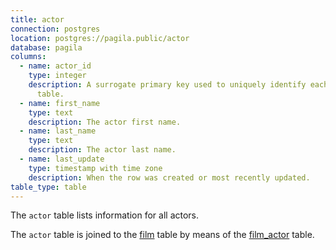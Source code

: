 ```yaml
---
title: actor
connection: postgres
location: postgres://pagila.public/actor
database: pagila
columns:
  - name: actor_id
    type: integer
    description: A surrogate primary key used to uniquely identify each actor in the
      table.
  - name: first_name
    type: text
    description: The actor first name.
  - name: last_name
    type: text
    description: The actor last name.
  - name: last_update
    type: timestamp with time zone
    description: When the row was created or most recently updated.
table_type: table
---
```

The `actor` table lists information for all actors.

The `actor` table is joined to the [film](postgres/pagila/film) table by means of the [film_actor](postgres/pagila/film_actor) table.
